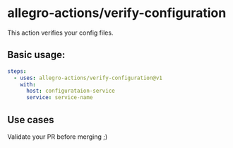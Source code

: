 # allegro-actions/verify-configuration

This action verifies your config files.

## Basic usage:

```yaml
steps:
  - uses: allegro-actions/verify-configuration@v1
    with:
      host: configurataion-service
      service: service-name
```

## Use cases

Validate your PR before merging ;)
